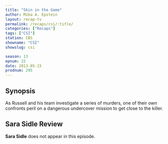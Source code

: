 ```yaml
---
title: "Skin in the Game"
author: Mika A. Epstein
layout: recap-tv
permalink: /recaps/csi/:title/
categories: ["Recaps"]
tags: ["CSI"]
station: CBS
showname: "CSI"
showslug: csi

season: 13  
epnum: 22  
date: 2013-05-15
prodnum: 295  
---
```


## Synopsis

As Russell and his team investigate a series of murders, one of their own confronts peril on a dangerous undercover mission to get close to the killer.

## Sara Sidle Review

**Sara Sidle** does not appear in this episode.

